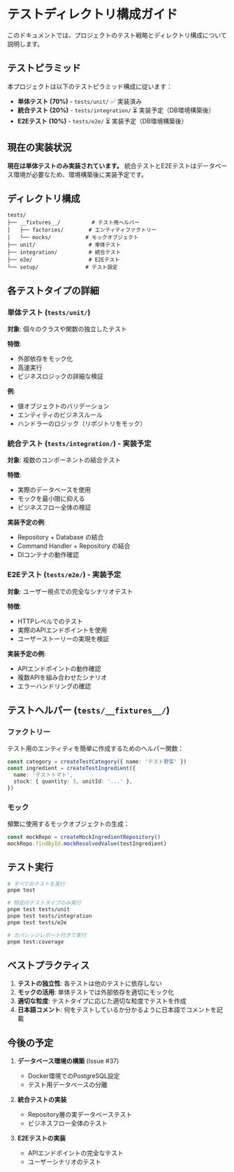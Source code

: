 # テストディレクトリ構成ガイド

このドキュメントでは、プロジェクトのテスト戦略とディレクトリ構成について説明します。

## テストピラミッド

本プロジェクトは以下のテストピラミッド構成に従います：

- **単体テスト (70%)** - `tests/unit/` ✅ 実装済み
- **統合テスト (20%)** - `tests/integration/` ⏳ 実装予定（DB環境構築後）
- **E2Eテスト (10%)** - `tests/e2e/` ⏳ 実装予定（DB環境構築後）

## 現在の実装状況

**現在は単体テストのみ実装されています。** 統合テストとE2Eテストはデータベース環境が必要なため、環境構築後に実装予定です。

## ディレクトリ構成

```
tests/
├── __fixtures__/          # テスト用ヘルパー
│   ├── factories/        # エンティティファクトリー
│   └── mocks/           # モックオブジェクト
├── unit/                 # 単体テスト
├── integration/          # 統合テスト
├── e2e/                  # E2Eテスト
└── setup/               # テスト設定
```

## 各テストタイプの詳細

### 単体テスト (`tests/unit/`)

**対象**: 個々のクラスや関数の独立したテスト

**特徴**:

- 外部依存をモック化
- 高速実行
- ビジネスロジックの詳細な検証

**例**:

- 値オブジェクトのバリデーション
- エンティティのビジネスルール
- ハンドラーのロジック（リポジトリをモック）

### 統合テスト (`tests/integration/`) - 実装予定

**対象**: 複数のコンポーネントの結合テスト

**特徴**:

- 実際のデータベースを使用
- モックを最小限に抑える
- ビジネスフロー全体の検証

**実装予定の例**:

- Repository + Database の結合
- Command Handler + Repository の結合
- DIコンテナの動作確認

### E2Eテスト (`tests/e2e/`) - 実装予定

**対象**: ユーザー視点での完全なシナリオテスト

**特徴**:

- HTTPレベルでのテスト
- 実際のAPIエンドポイントを使用
- ユーザーストーリーの実現を検証

**実装予定の例**:

- APIエンドポイントの動作確認
- 複数APIを組み合わせたシナリオ
- エラーハンドリングの確認

## テストヘルパー (`tests/__fixtures__/`)

### ファクトリー

テスト用のエンティティを簡単に作成するためのヘルパー関数：

```typescript
const category = createTestCategory({ name: 'テスト野菜' })
const ingredient = createTestIngredient({
  name: 'テストトマト',
  stock: { quantity: 5, unitId: '...' },
})
```

### モック

頻繁に使用するモックオブジェクトの生成：

```typescript
const mockRepo = createMockIngredientRepository()
mockRepo.findById.mockResolvedValue(testIngredient)
```

## テスト実行

```bash
# すべてのテストを実行
pnpm test

# 特定のテストタイプのみ実行
pnpm test tests/unit
pnpm test tests/integration
pnpm test tests/e2e

# カバレッジレポート付きで実行
pnpm test:coverage
```

## ベストプラクティス

1. **テストの独立性**: 各テストは他のテストに依存しない
2. **モックの活用**: 単体テストでは外部依存を適切にモック化
3. **適切な粒度**: テストタイプに応じた適切な粒度でテストを作成
4. **日本語コメント**: 何をテストしているか分かるように日本語でコメントを記載

## 今後の予定

1. **データベース環境の構築** (Issue #37)

   - Docker環境でのPostgreSQL設定
   - テスト用データベースの分離

2. **統合テストの実装**

   - Repository層の実データベーステスト
   - ビジネスフロー全体のテスト

3. **E2Eテストの実装**
   - APIエンドポイントの完全なテスト
   - ユーザーシナリオのテスト
